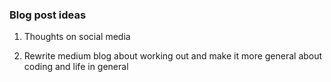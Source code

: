 ### Blog post ideas

1. Thoughts on social media

2. Rewrite medium blog about working out and make it more general about coding and life in general
